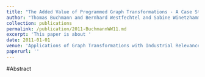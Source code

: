```yaml
---
title: "The Added Value of Programmed Graph Transformations - A Case Study from Software Configuration Management"
author: "Thomas Buchmann and Bernhard Westfechtel and Sabine Winetzhammer"
collection: publications
permalink: /publication/2011-BuchmannWW11.md
excerpt: 'This paper is about '
date: 2011-01-01
venue: 'Applications of Graph Transformations with Industrial Relevance - 4th International Symposium, AGTIVE 2011, Budapest, Hungary, October 4-7, 2011, Revised Selected and Invited Papers'
paperurl: ''
---
```


#Abstract
